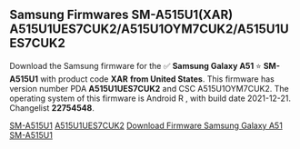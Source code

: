 <h2>Samsung Firmwares SM-A515U1(XAR) A515U1UES7CUK2/A515U1OYM7CUK2/A515U1UES7CUK2</h2>
Download the Samsung firmware for the ✅ <strong>Samsung Galaxy A51 </strong> ⭐ <strong>SM-A515U1</strong> with product code <strong>XAR</strong> <strong> from United States</strong>. This firmware has version number PDA <strong>A515U1UES7CUK2</strong> and CSC A515U1OYM7CUK2. The operating system of this firmware is Android R , with build date 2021-12-21. Changelist <strong>22754548</strong>.

[SM-A515U1](https://samfirm.shop/samsung/model/SM-A515U1)
[A515U1UES7CUK2](https://samfirm.shop/samsung/pda/A515U1UES7CUK2)
[Download Firmware Samsung Galaxy A51 SM-A515U1](https://samfirm.shop/samsung/firmware/483744)
